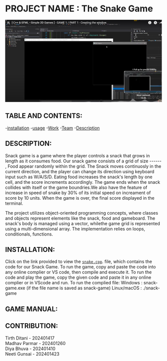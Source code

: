  # PROJECT NAME : The Snake Game

![image alt](https://github.com/madhav-p-11/project-/blob/main/Screenshot%202025-01-25%20194536.png)
## TABLE AND CONTENTS:
-[installation](#installation)
-[usage](#usage)
-[Work](#Work)
-[Team](#Team)
-[Description](#Description)
## DESCRIPTION: 
Snack game is a game where the player controls a snack that grows in length as it consumes food. Our snack game consists of a grid of size ------ , Food appear randomly within the grid. The Snack moves continuosly in the current direction, and the player can change its direction using keyboard input such as W/A/S/D. Eating food increases the snack's length by one cell, and the score increments accordingly. The game ends when the snack collides with itself or the game boundries.We also have the feature of increase in speed of snake by 30% of its initial speed on increament of score by 10 units. When the game is over, the final score displayed in the terminal.


The project utilizes object-oriented programming concepts, where classes and objects represent elements like the snack, food and gameboard. The snack's body is managed using a vector, whilethe game grid is represented using a multi-dimensional array. The implementation relies on loops, conditionals, functions. 
 
## INSTALLATION:
Click on the link provided to view the
[`snake.cpp`](./snake.cpp). file, which contains the code for our Snack Game. To run the game, copy and paste the code into any online complier or VS code, then compile and execute it.
To run the code and play the game, copy the given code and paste it in any online complier or in VScode and run.
To run the complied file:
Windows : snack-game.exe (if the file name is saved as snack-game)
Linux/macOS : ./snack-game


## GAME MANUAL: 


## CONTRIBUTION:
 Tirth Ditani  - 202401417<br>
 Madhav Parmar - 202401260<br>
 Diya Bhuva    - 202401410<br>
 Neeti Gunsai  - 202401423<br>
